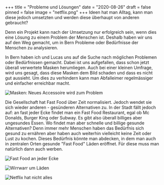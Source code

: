 +++
title = "Probleme und Lösungen"
date = "2020-08-26"
draft = false
pinned = false
image = "netflix.png"
+++
Ideen hat man Alltag, kann man diese jedoch umsetzten und werden diese überhaupt von anderen gebraucht? 

Denn ein Projekt kann nach der Umsetzung nur erfolgreich sein, wenn dies eine Lösung zu einem Problem der Menschen ist. Deshalb haben wir uns auf den Weg gemacht, um in Bern Probleme oder Bedürfnisse der Menschen zu analysieren.

In Bern haben ich und Lucas uns auf die Suche nach möglichen Problemen oder Bedürfnissen gemacht. Dabei ist uns aufgefallen, dass schon jetzt überall verwertete Masken herumliegen. Auch bei einer kleinen Umfrage, wird uns gesagt, dass diese Masken dem Bild schaden und dass es nicht gut aussieht. Um dies zu verhindern kann man Abfalleimer regelmässiger und einfacher erreichbar macht.

![Masken: Neues Accessoire wird zum Problem](discarded-masken.png)

Die Gesellschaft hat Fast Food über Zeit normalisiert. Jedoch wendet sie sich wieder anderen - gesünderen Alternativen zu. In der Stadt fällt jedoch auf: an fast jeder Ecke findet man ein Fast Food Restaurant, egal ob Mc Donalds, Burger King oder Subway. Es gibt also überall billiges aber ungesundes Essen. Wo findet man aber schnelle und billige gesunde Alternativen? Denn immer mehr Menschen haben das Bedürfnis sich gesund zu ernähren aber haben auch weiterhin vielleicht keine Zeit oder Lust zu kochen. Dieses Bedürfnis könnte man abdecken, in dem man auch in zentralen Orten gesunde "Fast Food" Läden eröffnet. Für diese muss man natürlich dann auch werben.

![](mc-wo-ist-healthy-food.png "Fast Food an jeder Ecke")

![](logos.png "Wirrwarr um Läden")

![](netflix.png "Netflix hat nicht alles")